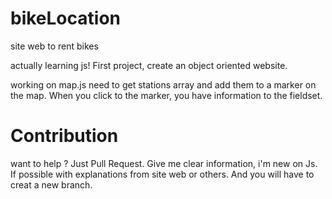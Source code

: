 # bikeLocation
site web to rent bikes

actually learning js! First project, create an object oriented website.

working on map.js
need to get stations array and add them to a marker on the map.
When you click to the marker, you have information to the fieldset.

# Contribution
want to help ? Just Pull Request.
Give me clear information, i'm new on Js.
If possible with explanations from site web or others.
And you will have to creat a new branch.
